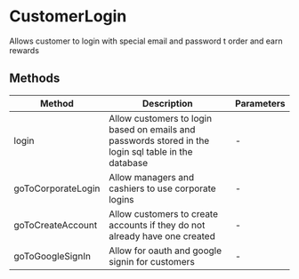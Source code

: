 # CustomerLogin

Allows customer to login with special email and password t order and earn rewards

## Methods

<!-- @vuese:CustomerLogin:methods:start -->
|Method|Description|Parameters|
|---|---|---|
|login|Allow customers to login based on emails and passwords stored in the login sql table in the database|-|
|goToCorporateLogin|Allow managers and cashiers to use corporate logins|-|
|goToCreateAccount|Allow customers to create accounts if they do not already have one created|-|
|goToGoogleSignIn|Allow for oauth and google signin for customers|-|

<!-- @vuese:CustomerLogin:methods:end -->



